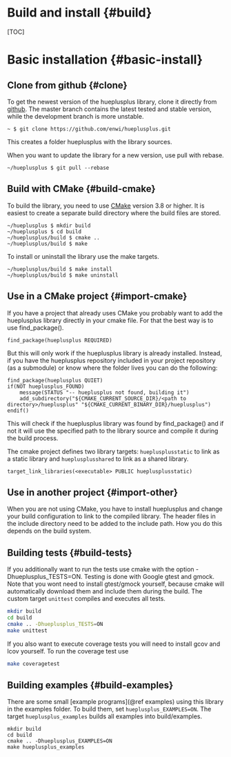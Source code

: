 # Build and install {#build}

[TOC]

# Basic installation {#basic-install}

## Clone from github {#clone}
To get the newest version of the hueplusplus library, clone it directly from [github](https://github.com/enwi/hueplusplus).
The master branch contains the latest tested and stable version, while the development branch is more unstable.
```{.sh}
~ $ git clone https://github.com/enwi/hueplusplus.git
```
This creates a folder hueplusplus with the library sources.

When you want to update the library for a new version, use pull with rebase.
```{.sh}
~/hueplusplus $ git pull --rebase
```

## Build with CMake {#build-cmake}
To build the library, you need to use [CMake](https://cmake.org) version 3.8 or higher.
It is easiest to create a separate build directory where the build files are stored.
```{.sh}
~/hueplusplus $ mkdir build
~/hueplusplus $ cd build
~/hueplusplus/build $ cmake ..
~/hueplusplus/build $ make
```

To install or uninstall the library use the make targets.
```{.sh}
~/hueplusplus/build $ make install
~/hueplusplus/build $ make uninstall
```

## Use in a CMake project {#import-cmake}
If you have a project that already uses CMake you probably want to add the hueplusplus library directly in your cmake file.
For that the best way is to use find_package().
```{.cmake}
find_package(hueplusplus REQUIRED)
```
But this will only work if the hueplusplus library is already installed.
Instead, if you have the hueplusplus repository included in your project repository (as a submodule) or know where the folder lives you can do the following:
```{.cmake}
find_package(hueplusplus QUIET)
if(NOT hueplusplus_FOUND)
    message(STATUS "-- hueplusplus not found, building it")
    add_subdirectory("${CMAKE_CURRENT_SOURCE_DIR}/<path to directory>/hueplusplus" "${CMAKE_CURRENT_BINARY_DIR}/hueplusplus")
endif()
```
This will check if the hueplusplus library was found by find_package() and if not it will use the specified path to the library source and compile it during the build process.

The cmake project defines two library targets: `hueplusplusstatic` to link as a static library and `hueplusplusshared` to link as a shared library.
```{.cmake}
target_link_libraries(<executable> PUBLIC hueplusplusstatic)
```

## Use in another project {#import-other}
When you are not using CMake, you have to install hueplusplus and change your build configuration to link to the compiled library.
The header files in the include directory need to be added to the include path.
How you do this depends on the build system.

## Building tests {#build-tests}
If you additionally want to run the tests use cmake with the option -Dhueplusplus_TESTS=ON. Testing is done with Google gtest and gmock. Note that you wont need to install gtest/gmock yourself, because cmake will automatically download them and include them during the build.
The custom target `unittest` compiles and executes all tests.
```bash
mkdir build
cd build
cmake .. -Dhueplusplus_TESTS=ON
make unittest
```

If you also want to execute coverage tests you will need to install gcov and lcov yourself. To run the coverage test use
```bash
make coveragetest
```

## Building examples {#build-examples}
There are some small [example programs](@ref examples) using this library in the examples folder. To build them,
set `hueplusplus_EXAMPLES=ON`. The target `hueplusplus_examples` builds all examples into build/examples.
```{.sh}
mkdir build
cd build
cmake .. -Dhueplusplus_EXAMPLES=ON
make hueplusplus_examples
```
